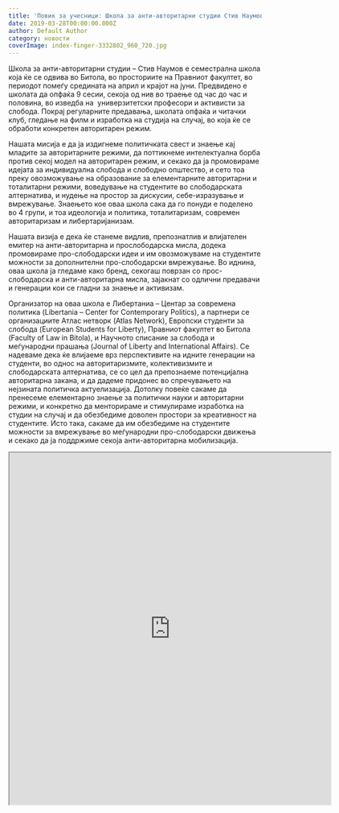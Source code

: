 ```yaml
---
title: 'Повик за учесници: Школа за анти-авторитарни студии Стив Наумов, Битола'
date: 2019-03-28T00:00:00.000Z
author: Default Author
category: новости
coverImage: index-finger-3332802_960_720.jpg
---
```


Школа за анти-авторитарни студии – Стив Наумов е семестрална школа која ќе се одвива во Битола, во просториите на Правниот факултет, во периодот помеѓу средината на април и крајот на јуни. Предвидено е школата да опфаќа 9 сесии, секоја од нив во траење од час до час и половина, во изведба на  универзитетски професори и активисти за слобода. Покрај регуларните предавања, школата опфаќа и читачки клуб, гледање на филм и изработка на студија на случај, во која ќе се обработи конкретен авторитарен режим.

Нашата мисија е да ја издигнеме политичката свест и знаење кај младите за авторитарните режими, да поттикнеме интелектуална борба против секој модел на авторитарен режим, и секако да ја промовираме идејата за индивидуална слобода и слободно општество, и сето тоа преку овозможување на образование за елементарните авторитарни и тоталитарни режими, воведување на студентите во слободарската алтернатива, и нудење на простор за дискусии, себе-изразување и вмрежување. Знаењето кое оваа школа сака да го понуди е поделено во 4 групи, и тоа идеологија и политика, тоталитаризам, современ авторитаризам и либертаријанизам.

Нашата визија е дека ќе станеме видлив, препознатлив и влијателен емитер на анти-авторитарна и прослободарска мисла, додека промовираме про-слободарски идеи и им овозможуваме на студентите можности за дополнителни про-слободарски вмрежување. Во иднина, оваа школа ја гледаме како бренд, секогаш поврзан со прос-слободарска и анти-авторитарна мисла, зајакнат со одлични предавачи и генерации кои се гладни за знаење и активизам.

Организатор на оваа школа е Либертаниа – Центар за современа политика (Libertania – Center for Contemporary Politics), а партнери се организациите Атлас нетворк (Atlas Network), Европски студенти за слобода (European Students for Liberty), Правниот факултет во Битола (Faculty of Law in Bitola), и Научното списание за слобода и меѓународни прашања (Journal of Liberty and International Affairs). Се надеваме дека ќе влијаеме врз перспективите на идните генерации на студенти, во однос на авторитаризмите, колективизмите и слободарската алтернатива, се со цел да препознаеме потенцијална авторитарна закана, и да дадеме придонес во спречувањето на нејзината политичка актуелизација. Дотолку повеќе сакаме да пренесеме елементарно знаење за политички науки и авторитарни режими, и конкретно да менторираме и стимулираме изработка на студии на случај и да обезбедиме доволен простори за креативност на студентите. Исто така, сакаме да им обезбедиме на студентите можности за вмрежување во меѓународни про-слободарски движења и секако да ја поддржиме секоја анти-авторитарна мобилизација.

<iframe src="https://docs.google.com/forms/d/e/1FAIpQLSdcv3kRVoec7DiSrHfqCf5jPrx6amCE8tR7OVB6rpMOBLHz8w/viewform?embedded=true" width="640" height="700"></iframe>
